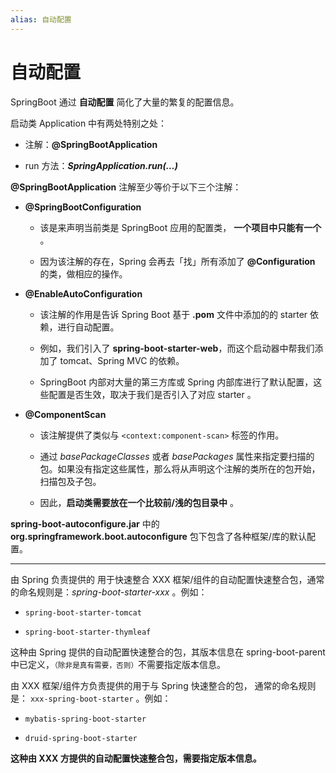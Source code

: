 ```yaml
---
alias: 自动配置
---
```



# 自动配置

SpringBoot 通过 **自动配置** 简化了大量的繁复的配置信息。

启动类 Application 中有两处特别之处：

- 注解：**@SpringBootApplication**

- run 方法：***SpringApplication.run(…)***

**@SpringBootApplication** 注解至少等价于以下三个注解：

- **@SpringBootConfiguration**

  - 该是来声明当前类是 SpringBoot 应用的配置类， **一个项目中只能有一个** 。

  - 因为该注解的存在，Spring 会再去「找」所有添加了 **@Configuration** 的类，做相应的操作。

- **@EnableAutoConfiguration**

  - 该注解的作用是告诉 Spring Boot 基于 **.pom** 文件中添加的的 starter 依赖，进行自动配置。
  
  - 例如，我们引入了 **spring-boot-starter-web**，而这个启动器中帮我们添加了 tomcat、Spring MVC 的依赖。
  
  - SpringBoot 内部对大量的第三方库或 Spring 内部库进行了默认配置，这些配置是否生效，取决于我们是否引入了对应 starter 。

- **@ComponentScan**

  - 该注解提供了类似与 `<context:component-scan>` 标签的作用。

  - 通过 *basePackageClasses* 或者 *basePackages* 属性来指定要扫描的包。如果没有指定这些属性，那么将从声明这个注解的类所在的包开始，扫描包及子包。

  - 因此，**启动类需要放在一个比较前/浅的包目录中** 。

**spring-boot-autoconfigure.jar** 中的 **org.springframework.boot.autoconfigure** 包下包含了各种框架/库的默认配置。


---


由 Spring 负责提供的 用于快速整合 XXX 框架/组件的自动配置快速整合包，通常的命名规则是：*spring-boot-starter-xxx* 。例如：

- `spring-boot-starter-tomcat` 

- `spring-boot-starter-thymleaf`

这种由 Spring 提供的自动配置快速整合的包，其版本信息在 spring-boot-parent 中已定义，<small>（除非是真有需要，否则）</small>不需要指定版本信息。

由 XXX 框架/组件方负责提供的用于与 Spring 快速整合的包， 通常的命名规则是： `xxx-spring-boot-starter` 。例如：

- `mybatis-spring-boot-starter`

- `druid-spring-boot-starter`

**这种由 XXX 方提供的自动配置快速整合包，需要指定版本信息。**

